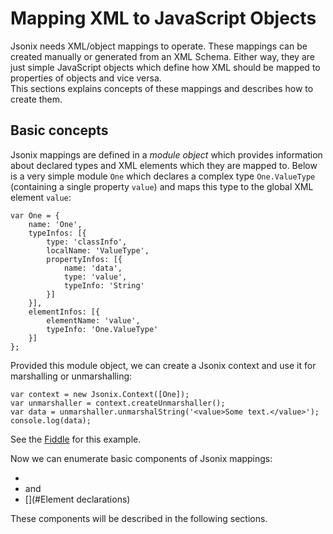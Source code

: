 # Mapping XML to JavaScript Objects

Jsonix needs XML/object mappings to operate. These mappings can be created manually or generated from an XML Schema. Either way, they are just simple JavaScript objects which define how XML should be mapped to properties of objects and vice versa.  
 This sections explains concepts of these mappings and describes how to create them.

## Basic concepts

Jsonix mappings are defined in a *module object* which provides information about declared types and XML elements which they are mapped to. Below is a very simple module `One` which declares a complex type `One.ValueType` (containing a single property `value`) and maps this type to the global XML element `value`:

```
var One = {
    name: 'One',
    typeInfos: [{
        type: 'classInfo',
        localName: 'ValueType',
        propertyInfos: [{
            name: 'data',
            type: 'value',
            typeInfo: 'String'
        }]
    }],
    elementInfos: [{
        elementName: 'value',
        typeInfo: 'One.ValueType'
    }]
};
```

Provided this module object, we can create a Jsonix context and use it for marshalling or unmarshalling:

```
var context = new Jsonix.Context([One]);
var unmarshaller = context.createUnmarshaller();
var data = unmarshaller.unmarshalString('<value>Some text.</value>');
console.log(data);
```

See the [Fiddle](http://jsfiddle.net/lexi/9yG7b/) for this example.

Now we can enumerate basic components of Jsonix mappings:

* [](#Modules)
* [](#Types) and [](#Properties)
* [](#Element declarations)

These components will be described in the following sections.



